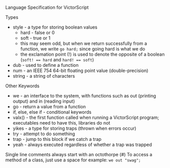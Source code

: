 Language Specification for VictorScript

Types
* style - a type for storing boolean values
  * hard - false or 0
  * soft - true or 1
  * this may seem odd, but when we return successfully from a function, we write `go hard;` since going hard is what we do
  * the exclamation point (!) is used to denote the opposite of a boolean (`soft! == hard` and `hard! == soft`)
* dub - used to define a function
* num - an IEEE 754 64-bit floating point value (double-precision)
* string - a string of characters

Other Keywords
* we - an interface to the system, with functions such as out (printing output) and in (reading input)
* go - return a value from a function
* if, else, else if - conditional keywords
* valx() - the first function called when running a VictorScript program; executables need to have this, libraries do not
* yikes - a type for storing traps (thrown when errors occur)
* try - attempt to do something
* trap - jump to this block if we catch a trap
* yeah - always executed regardless of whether a trap was trapped

Single line comments always start with an octothorpe (#)
To access a method of a class, just use a space 
for example:
`we out "swag";`
